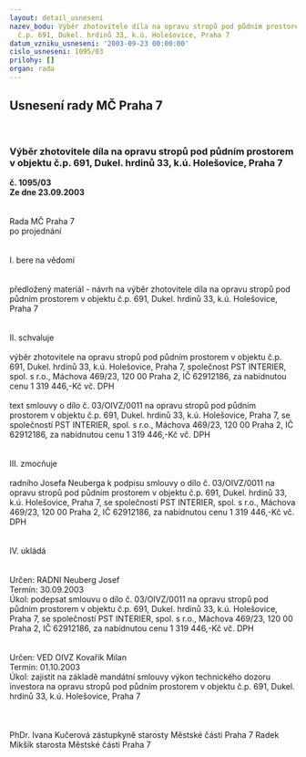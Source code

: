 ```yaml
---
layout: detail_usneseni
nazev_bodu: Výběr zhotovitele díla na opravu stropů pod půdním prostorem v objektu
  č.p. 691, Dukel. hrdinů 33, k.ú. Holešovice, Praha 7
datum_vzniku_usneseni: '2003-09-23 00:00:00'
cislo_usneseni: 1095/03
prilohy: []
organ: rada
---
```

<div id="ucUsn_pList" class="usn">
	<span><h2>Usnesení rady MČ Praha 7 </h2>
<br></span><div class="standBody">
<span><h3>Výběr zhotovitele díla na opravu stropů pod půdním prostorem v objektu č.p. 691, Dukel. hrdinů 33, k.ú. Holešovice, Praha 7</h3></span><div class="center">
		<strong>č. 1095/03</strong><br>
	</div>
<div class="center">
		<strong>Ze dne 23.09.2003</strong><br><br>
	</div>
<br>Rada MČ Praha 7<br>po projednání<br><br><br>I.	bere na vědomí<br><br> <br>předložený materiál - návrh na výběr zhotovitele díla na opravu stropů pod půdním prostorem v objektu č.p. 691, Dukel. hrdinů 33, k.ú. Holešovice, Praha 7<br><br><br>II.	schvaluje <br><br>výběr zhotovitele na  opravu stropů pod půdním prostorem v objektu č.p. 691, Dukel. hrdinů 33, k.ú. Holešovice, Praha 7, společnost  PST INTERIER, spol. s r.o., Máchova 469/23, 120 00 Praha 2, IČ 62912186, za nabídnutou cenu 1 319 446,-Kč vč. DPH<br><br>text smlouvy o dílo č. 03/OIVZ/0011 na  opravu stropů pod půdním prostorem v objektu č.p. 691, Dukel. hrdinů 33, k.ú. Holešovice, Praha 7, se  společností  PST INTERIER, spol. s r.o., Máchova 469/23, 120 00 Praha 2, IČ 62912186, za nabídnutou cenu 1 319 446,-Kč vč. DPH<br><br><br>III.	zmocňuje <br><br>radního Josefa Neuberga k podpisu smlouvy o dílo č. 03/OIVZ/0011 na  opravu stropů pod půdním prostorem v objektu č.p. 691, Dukel. hrdinů 33, k.ú. Holešovice, Praha 7, se společností  PST INTERIER, spol. s r.o., Máchova 469/23, 120 00 Praha 2, IČ 62912186, za nabídnutou cenu 1 319 446,-Kč vč. DPH<br><br><br>IV.	ukládá <br><br> <br>Určen:	RADNI Neuberg Josef<br>Termín: 30.09.2003<br>Úkol:	podepsat smlouvu o dílo č. 03/OIVZ/0011  na opravu stropů pod půdním prostorem v objektu č.p. 691, Dukel. hrdinů 33, k.ú. Holešovice, Praha 7, se společností  PST INTERIER, spol. s r.o., Máchova 469/23, 120 00 Praha 2, IČ 62912186, za nabídnutou cenu 1 319 446,-Kč vč. DPH<br> <br> <br>Určen:	VED OIVZ Kovařík Milan<br>Termín: 01.10.2003<br>Úkol:	zajistit na základě mandátní smlouvy výkon technického dozoru investora  na opravu stropů pod půdním prostorem v objektu č.p. 691, Dukel. hrdinů 33, k.ú. Holešovice, Praha 7<br> <br><br>	<br>PhDr. Ivana Kučerová zástupkyně starosty Městské části Praha 7	 Radek Mikšík starosta Městské části Praha 7<br>	<br><br>
</div>
</div>